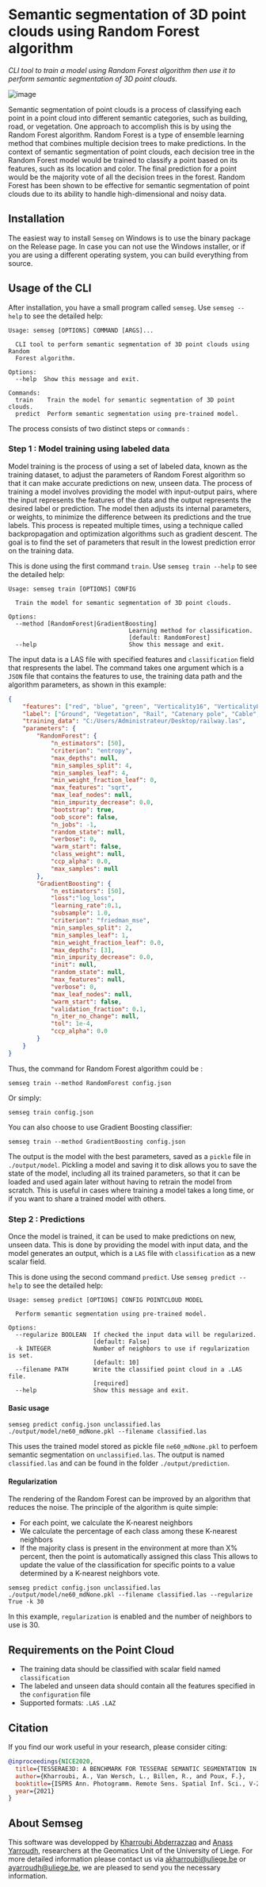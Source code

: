 # Semantic segmentation of 3D point clouds using Random Forest algorithm
*CLI tool to train a model using Random Forest algorithm then use it to perform semantic segmentation of 3D point clouds.*

![image](https://user-images.githubusercontent.com/72500344/214625563-d048d13f-b1d5-42c4-afd0-db906ca9f93e.png)

Semantic segmentation of point clouds is a process of classifying each point in a point cloud into different semantic categories, such as building, road, or vegetation. One approach to accomplish this is by using the Random Forest algorithm. Random Forest is a type of ensemble learning method that combines multiple decision trees to make predictions. In the context of semantic segmentation of point clouds, each decision tree in the Random Forest model would be trained to classify a point based on its features, such as its location and color. The final prediction for a point would be the majority vote of all the decision trees in the forest. Random Forest has been shown to be effective for semantic segmentation of point clouds due to its ability to handle high-dimensional and noisy data.

## Installation

The easiest way to install <code>Semseg</code> on Windows is to use the binary package on the Release page. In case you can not use the Windows installer, or if you are using a different operating system, you can build everything from source.

## Usage of the CLI

After installation, you have a small program called <code>semseg</code>. Use <code>semseg --help</code> to see the detailed help:

```
Usage: semseg [OPTIONS] COMMAND [ARGS]...

  CLI tool to perform semantic segmentation of 3D point clouds using Random
  Forest algorithm.

Options:
  --help  Show this message and exit.

Commands:
  train    Train the model for semantic segmentation of 3D point clouds.   
  predict  Perform semantic segmentation using pre-trained model.
```

The process consists of two distinct steps or <code>commands</code> :

### Step 1 : Model training using labeled data

Model training is the process of using a set of labeled data, known as the training dataset, to adjust the parameters of Random Forest algorithm so that it can make accurate predictions on new, unseen data. The process of training a model involves providing the model with input-output pairs, where the input represents the features of the data and the output represents the desired label or prediction. The model then adjusts its internal parameters, or weights, to minimize the difference between its predictions and the true labels. This process is repeated multiple times, using a technique called backpropagation and optimization algorithms such as gradient descent. The goal is to find the set of parameters that result in the lowest prediction error on the training data.

This is done using the first command <code>train</code>. Use <code>semseg train --help</code> to see the detailed help:

```
Usage: semseg train [OPTIONS] CONFIG

  Train the model for semantic segmentation of 3D point clouds.      

Options:
  --method [RandomForest|GradientBoosting]
                                  Learning method for classification.
                                  [default: RandomForest]
  --help                          Show this message and exit.
```

The input data is a LAS file with specified features and <code>classification</code> field that respresents the label. The command takes one argument which is a <code>JSON</code> file that contains the features to use, the training data path and the algorithm parameters, as shown in this example:

```json
{
    "features": ["red", "blue", "green", "Verticality16", "Verticality8", "Linearity16", "Linearity8", "Planarity16", "Planarity8", "Surfacevariation5", "Numberneighbors10"],
    "label": ["Ground", "Vegetation", "Rail", "Catenary pole", "Cable", "Infrastructure"],
    "training_data": "C:/Users/Administrateur/Desktop/railway.las",
    "parameters": {
        "RandomForest": {
            "n_estimators": [50],
            "criterion": "entropy",
            "max_depths": null,
            "min_samples_split": 4,
            "min_samples_leaf": 4,
            "min_weight_fraction_leaf": 0,
            "max_features": "sqrt",
            "max_leaf_nodes": null,
            "min_impurity_decrease": 0.0,
            "bootstrap": true,
            "oob_score": false,
            "n_jobs": -1,
            "random_state": null,
            "verbose": 0,
            "warm_start": false,
            "class_weight": null,
            "ccp_alpha": 0.0,
            "max_samples": null
        },
        "GradientBoosting": {
            "n_estimators": [50],
            "loss":"log_loss",
            "learning_rate":0.1,
            "subsample": 1.0,
            "criterion": "friedman_mse",
            "min_samples_split": 2,
            "min_samples_leaf": 1,
            "min_weight_fraction_leaf": 0.0,
            "max_depths": [3],
            "min_impurity_decrease": 0.0,
            "init": null,
            "random_state": null,
            "max_features": null,
            "verbose": 0,
            "max_leaf_nodes": null,
            "warm_start": false,
            "validation_fraction": 0.1,
            "n_iter_no_change": null,
            "tol": 1e-4,
            "ccp_alpha": 0.0
        }
    }
}
```

Thus, the command for Random Forest algorithm could be :

```
semseg train --method RandomForest config.json
```

Or simply:

```
semseg train config.json
```

You can also choose to use Gradient Boosting classifier:

```
semseg train --method GradientBoosting config.json
```

The output is the model with the best parameters, saved as a <code>pickle</code> file in <code>./output/model</code>.
Pickling a model and saving it to disk allows you to save the state of the model, including all its trained parameters, so that it can be loaded and used again later without having to retrain the model from scratch. This is useful in cases where training a model takes a long time, or if you want to share a trained model with others.

### Step 2 : Predictions

Once the model is trained, it can be used to make predictions on new, unseen data. This is done by providing the model with input data, and the model generates an output, which is a <code>LAS</code> file with <code>classification</code> as a new scalar field.

This is done using the second command <code>predict</code>. Use <code>semseg predict --help</code> to see the detailed help:

```
Usage: semseg predict [OPTIONS] CONFIG POINTCLOUD MODEL

  Perform semantic segmentation using pre-trained model.

Options:
  --regularize BOOLEAN  If checked the input data will be regularized.      
                        [default: False]
  -k INTEGER            Number of neighbors to use if regularization is set.
                        [default: 10]
  --filename PATH       Write the classified point cloud in a .LAS file.    
                        [required]
  --help                Show this message and exit.
```

#### Basic usage

```
semseg predict config.json unclassified.las ./output/model/ne60_mdNone.pkl --filename classified.las
```

This uses the trained model stored as pickle file <code>ne60_mdNone.pkl</code> to perfoem semantic segmentation on <code>unclassified.las</code>. The output is named <code>classified.las</code> and can be found in the folder <code>./output/prediction</code>.

#### Regularization

The rendering of the Random Forest can be improved by an algorithm that reduces the noise. The principle of the algorithm is quite simple:
- For each point, we calculate the K-nearest neighbors 
- We calculate the percentage of each class among these K-nearest neighbors 
- If the majority class is present in the environment at more than X% percent, then the point is automatically assigned this class
This allows to update the value of the classification for specific points to a value determined by a K-nearest neighbors vote.

```
semseg predict config.json unclassified.las ./output/model/ne60_mdNone.pkl --filename classified.las --regularize True -k 30
```

In this example, <code>regularization</code> is enabled and the number of neighbors to use is 30.

## Requirements on the Point Cloud

- The training data should be classified with scalar field named <code>classification</code>
- The labeled and unseen data should contain all the features specified in the <code>configuration</code> file
- Supported formats: <code>.LAS</code> <code>.LAZ</code>

## Citation

If you find our work useful in your research, please consider citing:

```bibtex
@inproceedings{NICE2020,
  title={TESSERAE3D: A BENCHMARK FOR TESSERAE SEMANTIC SEGMENTATION IN 3D POINT CLOUDS},
  author={Kharroubi, A., Van Wersch, L., Billen, R., and Poux, F.},
  booktitle={ISPRS Ann. Photogramm. Remote Sens. Spatial Inf. Sci., V-2-2021, 121–128},
  year={2021}
}
```

## About Semseg
This software was developped by [Kharroubi Abderrazzaq](https://github.com/akharroubi) and [Anass Yarroudh](https://github.com/Yarroudh), researchers at the Geomatics Unit of the University of Liege. For more detailed information please contact us via <akharroubi@uliege.be> or <ayarroudh@uliege.be>, we are pleased to send you the necessary information.

